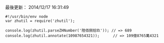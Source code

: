 
最後更新： 2014/12/17 16:31:49        

~~~
#!/usr/bin/env node
var zhutil = require('zhutil');

console.log(zhutil.parseZHNumber('陸佰捌拾玖')); // => 689
console.log(zhutil.annotate(10987654321));      // => 109億8765萬4321
~~~